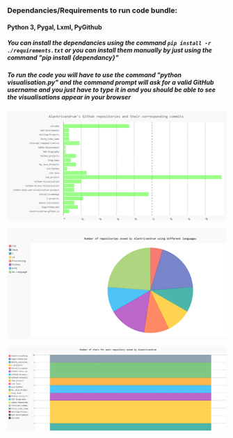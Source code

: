 ### Dependancies/Requirements to run code bundle:

#### Python 3, Pygal, Lxml, PyGithub


##### You can install the dependancies using the command ```pip install -r ./requirements.txt``` or you can install them manually by just using the command "pip install {dependancy}"


##### To run the code you will have to use the command "python visualisation.py" and the command prompt will ask for a valid GitHub username and you just have to type it in and you should be able to see the visualisations appear in your browser

![languages used](https://github.com/Alantrivandrum/Github-Visualisation/blob/main/Github%20Visualisation/barchart.PNG)

![languages used](https://github.com/Alantrivandrum/Github-Visualisation/blob/main/Github%20Visualisation/piechart.PNG)

![languages used](https://github.com/Alantrivandrum/Github-Visualisation/blob/main/Github%20Visualisation/stackedbarchart.PNG)
